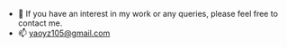 <!--
**yaoyz96/yaoyz96** is a ✨ _special_ ✨ repository because its `README.md` (this file) appears on your GitHub profile.

Here are some ideas to get you started:

- 🔭 I’m currently working on ...
- 🌱 I’m currently learning ...
- 👯 I’m looking to collaborate on ...
- 🤔 I’m looking for help with ...
- 💬 Ask me about ...
- 📫 How to reach me: ...
- 😄 Pronouns: ...
- ⚡ Fun fact: ...
-->
<!--
- 👋 Hi, I’m @yaoyue zheng
- 👀 I’m interested in few-shot learning and incremental learning
- 🔭 I'm currently pursuing a doctoral degree at Xi'an Jiaotong University. 
- 🎓 I completed my master's degree at Xi'an Jiaotong University and served as an intern at Huawei Research Institute.
- 💬 If you have an interest in my work or any queries, please feel free to contact me.
- 📫 yaoyz105@gmail.com
-->

- 💬 If you have an interest in my work or any queries, please feel free to contact me.
- 📫 yaoyz105@gmail.com
